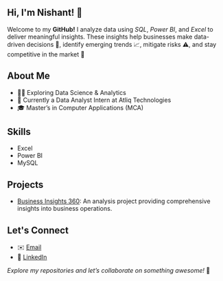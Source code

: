 ## Hi, I'm Nishant! 👋 

Welcome to my **GitHub!** I analyze data using *SQL*, *Power BI*, and *Excel* to deliver meaningful insights. These insights help businesses make data-driven decisions 🤔, identify emerging trends 📈, mitigate risks ⚠, and stay competitive in the market 🚀

## About Me
- 👨‍💻 Exploring Data Science & Analytics
- 🌱 Currently a Data Analyst Intern at Atliq Technologies
- 🎓 Master’s in Computer Applications (MCA)

## Skills 
- Excel
- Power BI
- MySQL

## Projects
- [Business Insights 360](https://github.com/nishant-s-anlst/): An analysis project providing comprehensive insights into business operations.

## Let's Connect
- ✉️ [Email](mailto:nsharma1817@gmail.com)
- 🔗 [LinkedIn](https://www.linkedin.com/in/nishant-s-analyst/)

*Explore my repositories and let’s collaborate on something awesome!* 🚀
